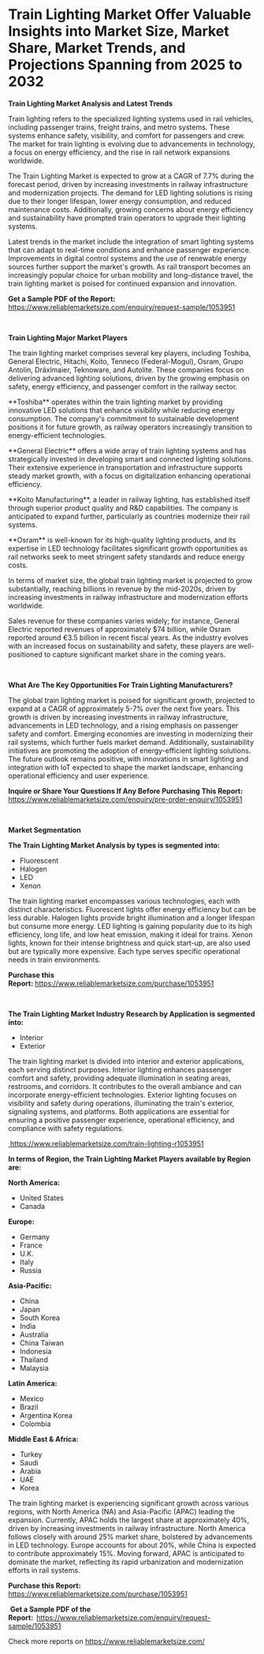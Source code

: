 <p><h1>Train Lighting Market Offer Valuable Insights into Market Size, Market Share, Market Trends, and Projections Spanning from 2025 to 2032</h1></p><p><strong>Train Lighting Market Analysis and Latest Trends</strong></p>
<p><p>Train lighting refers to the specialized lighting systems used in rail vehicles, including passenger trains, freight trains, and metro systems. These systems enhance safety, visibility, and comfort for passengers and crew. The market for train lighting is evolving due to advancements in technology, a focus on energy efficiency, and the rise in rail network expansions worldwide.</p><p>The Train Lighting Market is expected to grow at a CAGR of 7.7% during the forecast period, driven by increasing investments in railway infrastructure and modernization projects. The demand for LED lighting solutions is rising due to their longer lifespan, lower energy consumption, and reduced maintenance costs. Additionally, growing concerns about energy efficiency and sustainability have prompted train operators to upgrade their lighting systems.</p><p>Latest trends in the market include the integration of smart lighting systems that can adapt to real-time conditions and enhance passenger experience. Improvements in digital control systems and the use of renewable energy sources further support the market's growth. As rail transport becomes an increasingly popular choice for urban mobility and long-distance travel, the train lighting market is poised for continued expansion and innovation.</p></p>
<p><strong>Get a Sample PDF of the Report:&nbsp;</strong> <a href="https://www.reliablemarketsize.com/enquiry/request-sample/1053951?utm_campaign=3544&utm_medium=2&utm_source=Github&utm_content=ia&utm_term=30032025&utm_id=train-lighting">https://www.reliablemarketsize.com/enquiry/request-sample/1053951</a></p>
<p>&nbsp;</p>
<p><strong>Train Lighting Major Market Players</strong></p>
<p><p>The train lighting market comprises several key players, including Toshiba, General Electric, Hitachi, Koito, Tenneco (Federal-Mogul), Osram, Grupo Antolin, Dräxlmaier, Teknoware, and Autolite. These companies focus on delivering advanced lighting solutions, driven by the growing emphasis on safety, energy efficiency, and passenger comfort in the railway sector.</p><p>**Toshiba** operates within the train lighting market by providing innovative LED solutions that enhance visibility while reducing energy consumption. The company's commitment to sustainable development positions it for future growth, as railway operators increasingly transition to energy-efficient technologies.</p><p>**General Electric** offers a wide array of train lighting systems and has strategically invested in developing smart and connected lighting solutions. Their extensive experience in transportation and infrastructure supports steady market growth, with a focus on digitalization enhancing operational efficiency.</p><p>**Koito Manufacturing**, a leader in railway lighting, has established itself through superior product quality and R&D capabilities. The company is anticipated to expand further, particularly as countries modernize their rail systems.</p><p>**Osram** is well-known for its high-quality lighting products, and its expertise in LED technology facilitates significant growth opportunities as rail networks seek to meet stringent safety standards and reduce energy costs.</p><p>In terms of market size, the global train lighting market is projected to grow substantially, reaching billions in revenue by the mid-2020s, driven by increasing investments in railway infrastructure and modernization efforts worldwide.</p><p>Sales revenue for these companies varies widely; for instance, General Electric reported revenues of approximately $74 billion, while Osram reported around €3.5 billion in recent fiscal years. As the industry evolves with an increased focus on sustainability and safety, these players are well-positioned to capture significant market share in the coming years.</p></p>
<p>&nbsp;</p>
<p><strong>What Are The Key Opportunities For Train Lighting Manufacturers?</strong></p>
<p><p>The global train lighting market is poised for significant growth, projected to expand at a CAGR of approximately 5-7% over the next five years. This growth is driven by increasing investments in railway infrastructure, advancements in LED technology, and a rising emphasis on passenger safety and comfort. Emerging economies are investing in modernizing their rail systems, which further fuels market demand. Additionally, sustainability initiatives are promoting the adoption of energy-efficient lighting solutions. The future outlook remains positive, with innovations in smart lighting and integration with IoT expected to shape the market landscape, enhancing operational efficiency and user experience.</p></p>
<p><strong>Inquire or Share Your Questions If Any Before Purchasing This Report:</strong> <a href="https://www.reliablemarketsize.com/enquiry/pre-order-enquiry/1053951?utm_campaign=3544&utm_medium=2&utm_source=Github&utm_content=ia&utm_term=30032025&utm_id=train-lighting">https://www.reliablemarketsize.com/enquiry/pre-order-enquiry/1053951</a></p>
<p>&nbsp;</p>
<p><strong>Market Segmentation</strong></p>
<p><strong>The Train Lighting Market Analysis by types is segmented into:</strong></p>
<p><ul><li>Fluorescent</li><li>Halogen</li><li>LED</li><li>Xenon</li></ul></p>
<p><p>The train lighting market encompasses various technologies, each with distinct characteristics. Fluorescent lights offer energy efficiency but can be less durable. Halogen lights provide bright illumination and a longer lifespan but consume more energy. LED lighting is gaining popularity due to its high efficiency, long life, and low heat emission, making it ideal for trains. Xenon lights, known for their intense brightness and quick start-up, are also used but are typically more expensive. Each type serves specific operational needs in train environments.</p></p>
<p><strong>Purchase this Report:&nbsp;</strong><a href="https://www.reliablemarketsize.com/purchase/1053951?utm_campaign=3544&utm_medium=2&utm_source=Github&utm_content=ia&utm_term=30032025&utm_id=train-lighting">https://www.reliablemarketsize.com/purchase/1053951</a></p>
<p>&nbsp;</p>
<p><strong>The Train Lighting Market Industry Research by Application is segmented into:</strong></p>
<p><ul><li>Interior</li><li>Exterior</li></ul></p>
<p><p>The train lighting market is divided into interior and exterior applications, each serving distinct purposes. Interior lighting enhances passenger comfort and safety, providing adequate illumination in seating areas, restrooms, and corridors. It contributes to the overall ambiance and can incorporate energy-efficient technologies. Exterior lighting focuses on visibility and safety during operations, illuminating the train's exterior, signaling systems, and platforms. Both applications are essential for ensuring a positive passenger experience, operational efficiency, and compliance with safety regulations.</p></p>
<p><a href="https://www.reliablemarketsize.com/train-lighting-r1053951?utm_campaign=3544&utm_medium=2&utm_source=Github&utm_content=ia&utm_term=30032025&utm_id=train-lighting">&nbsp;https://www.reliablemarketsize.com/train-lighting-r1053951</a></p>
<p><strong>In terms of Region, the Train Lighting Market Players available by Region are:</strong></p>
<p>
    <p> <strong> North America: </strong>
        <ul>
            <li>United States</li>
            <li>Canada</li>
        </ul>
        </p> 
    <p> <strong> Europe: </strong>
        <ul>
            <li>Germany</li>
            <li>France</li>
            <li>U.K.</li>
            <li>Italy</li>
            <li>Russia</li>
        </ul>
        </p> 
    <p> <strong> Asia-Pacific: </strong>
        <ul>
            <li>China</li>
            <li>Japan</li>
            <li>South Korea</li>
            <li>India</li>
            <li>Australia</li>
            <li>China Taiwan</li>
            <li>Indonesia</li>
            <li>Thailand</li>
            <li>Malaysia</li>
        </ul>
        </p> 
    <p> <strong> Latin America: </strong>
        <ul>
            <li>Mexico</li>
            <li>Brazil</li>
            <li>Argentina Korea</li>
            <li>Colombia</li>
        </ul>
        </p> 
    <p> <strong> Middle East & Africa: </strong>
        <ul>
            <li>Turkey</li>
            <li>Saudi</li>
            <li>Arabia</li>
            <li>UAE</li>
            <li>Korea</li>
        </ul>
    </p>
    </p>
<p><p>The train lighting market is experiencing significant growth across various regions, with North America (NA) and Asia-Pacific (APAC) leading the expansion. Currently, APAC holds the largest share at approximately 40%, driven by increasing investments in railway infrastructure. North America follows closely with around 25% market share, bolstered by advancements in LED technology. Europe accounts for about 20%, while China is expected to contribute approximately 15%. Moving forward, APAC is anticipated to dominate the market, reflecting its rapid urbanization and modernization efforts in rail systems.</p></p>
<p><strong>Purchase this Report: </strong><a href="https://www.reliablemarketsize.com/purchase/1053951?utm_campaign=3544&utm_medium=2&utm_source=Github&utm_content=ia&utm_term=30032025&utm_id=train-lighting">https://www.reliablemarketsize.com/purchase/1053951</a></p>
<p>&nbsp;<strong>Get a Sample PDF of the Report:&nbsp;&nbsp;</strong><a href="https://www.reliablemarketsize.com/enquiry/request-sample/1053951?utm_campaign=3544&utm_medium=2&utm_source=Github&utm_content=ia&utm_term=30032025&utm_id=train-lighting">https://www.reliablemarketsize.com/enquiry/request-sample/1053951</a></p>
<p><strong></strong></p>
<p>Check more reports on <a href="https://www.reliablemarketsize.com/?utm_campaign=3544&utm_medium=2&utm_source=Github&utm_content=ia&utm_term=30032025&utm_id=train-lighting">https://www.reliablemarketsize.com/</a></p>